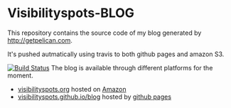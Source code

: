 # Visibilityspots-BLOG


This repository contains the source code of my blog generated by http://getpelican.com.

It's pushed autmatically using travis to both github pages and amazon S3.

[![Build Status](https://travis-ci.org/visibilityspots/blog.svg?branch=master)](https://travis-ci.org/visibilityspots/blog)
The blog is available through different platforms for the moment.

* [visibilityspots.org](http://visibilityspots.org) hosted on [Amazon](http://aws.amazon.com)
* [visibilityspots.github.io/blog](https://visibilityspots.github.io/blog/) hosted by [github pages](https://pages.github.com/)
